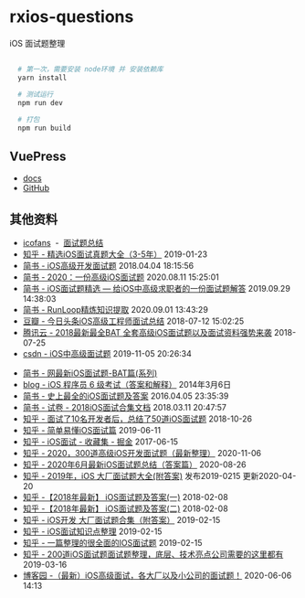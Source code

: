 # rxios-questions
iOS 面试题整理

## 
```sh
  # 第一次，需要安装 node环境 并 安装依赖库
  yarn install

  # 测试运行
  npm run dev

  # 打包
  npm run build
```
## VuePress
- [docs](https://vuepress.vuejs.org/zh/)
- [GitHub](https://github.com/vuejs/vuepress)

## 其他资料
>
- [icofans](https://github.com/icofans)&nbsp;&nbsp;-&nbsp;&nbsp;[面试题总结](https://ios.nobady.cn/)
- [知乎 - 精选iOS面试真题大全（3-5年）](https://zhuanlan.zhihu.com/p/55531475) 2019-01-23
- [简书 - iOS高级开发面试题](https://www.jianshu.com/p/36776be32253) 2018.04.04 18:15:56
- [简书 - 2020：一份高级iOS面试题](https://www.jianshu.com/p/f56a53844fbb) 2020.08.11 15:25:01
- [简书 - iOS面试题精选 — 给iOS中高级求职者的一份面试题解答](https://www.jianshu.com/p/51cfb5ad8158) 
2019.09.29 14:38:03
- [简书 - RunLoop精炼知识提取](https://www.jianshu.com/p/a14cfce2f50b) 2020.09.01 13:43:29
- [豆瓣 - 今日头条iOS高级工程师面试总结](https://www.douban.com/group/topic/120203158/?type=like) 2018-07-12 15:02:25
- [腾讯云 - 2018最新最全BAT 全套高级iOS面试题以及面试资料强势来袭](https://cloud.tencent.com/developer/article/1165416) 2018-07-25
- [csdn - iOS中高级面试题](https://blog.csdn.net/u014600626/article/details/102923706) 2019-11-05 20:26:34
>
- [简书 - 网最新iOS面试题-BAT篇(系列)](https://www.jianshu.com/nb/34904451)
- [blog - iOS 程序员 6 级考试（答案和解释）](http://blog.sunnyxx.com/2014/03/06/ios_exam_0_key/) 2014年3月6日
- [简书 - 史上最全的iOS面试题及答案](https://www.jianshu.com/p/494ac5ee1ab0) 2016.04.05 23:35:39
- [简书 - 试卷 - 2018iOS面试合集文档](https://www.jianshu.com/p/6c56e3640323) 2018.03.11 20:47:57
- [知乎 - 面试了10名开发者后，总结了50道iOS面试题](https://zhuanlan.zhihu.com/p/47747499) 2018-10-26
- [知乎 - 简单易懂iOS面试篇](https://zhuanlan.zhihu.com/p/68665673)  2019-06-11
- [知乎 - iOS面试 - 收藏集 - 掘金](https://zhuanlan.zhihu.com/p/27411056) 2017-06-15
- [知乎 - 2020，300道高级iOS开发面试题（最新整理）](https://zhuanlan.zhihu.com/p/275986408) 2020-11-06
- [知乎 - 2020年6月最新iOS面试题总结（答案篇）](https://zhuanlan.zhihu.com/p/198939499) 2020-08-26
- [知乎 - 2019年，iOS 大厂面试题大全(附答案)](https://zhuanlan.zhihu.com/p/56801562) 发布2019-0215 更新2020-04-20
- [知乎 -【2018年最新】 iOS面试题及答案(一)](https://zhuanlan.zhihu.com/p/33695348) 2018-02-08
- [知乎 -【2018年最新】 iOS面试题及答案(二)](https://zhuanlan.zhihu.com/p/33695465) 2018-02-08
- [知乎 - iOS开发 大厂面试题合集（附答案）](https://zhuanlan.zhihu.com/p/62091020) 2019-02-15
- [知乎 - iOS面试知识点整理](https://zhuanlan.zhihu.com/p/35796366) 2019-02-15
- [知乎 - 一篇整理的很全面的IOS面试题](https://zhuanlan.zhihu.com/p/56807579) 2019-02-15
- [知乎 - 200道iOS面试题面试题整理，底层、技术亮点公司需要的这里都有](https://zhuanlan.zhihu.com/p/59439958) 2019-03-16
- [博客园 -（最新）iOS高级面试，各大厂以及小公司的面试题！](https://www.cnblogs.com/orang123/p/13054550.html)  2020-06-06 14:13
